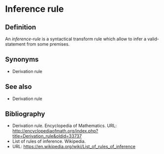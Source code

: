 # Inference rule

## Definition

An _inference-rule_ is a syntactical transform rule which allow to infer a valid-statement
from
some premises.

## Synonyms

- Derivation rule

## See also

- Derivation rule

## Bibliography

- Derivation rule. Encyclopedia of Mathematics.
  URL: http://encyclopediaofmath.org/index.php?title=Derivation_rule&oldid=33737
- List of rules of inference. Wikipedia.
- URL: https://en.wikipedia.org/wiki/List_of_rules_of_inference
